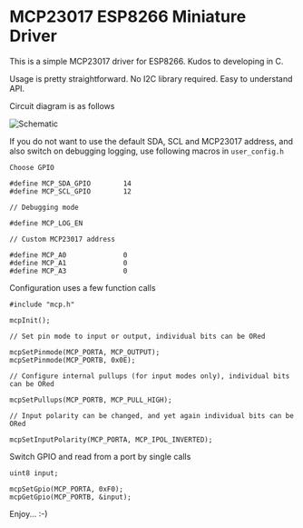 # MCP23017 ESP8266 Miniature Driver

This is a simple MCP23017 driver for ESP8266. Kudos to developing in C.

Usage is pretty straightforward. No I2C library required. Easy to understand API.

Circuit diagram is as follows

![Schematic](https://github.com/forkachild/MCP23017-ESP8266-Driver/raw/master/schematic.png)

If you do not want to use the default SDA, SCL and MCP23017 address, and also switch on debugging logging, use following macros in `user_config.h`

	Choose GPIO
    
    #define MCP_SDA_GPIO		14
    #define MCP_SCL_GPIO		12
    
    // Debugging mode
    
    #define MCP_LOG_EN
    
    // Custom MCP23017 address
    
    #define MCP_A0				0
    #define MCP_A1				0
    #define MCP_A3				0

Configuration uses a few function calls

	#include "mcp.h"
    
    mcpInit();
    
    // Set pin mode to input or output, individual bits can be ORed
    
    mcpSetPinmode(MCP_PORTA, MCP_OUTPUT);
    mcpSetPinmode(MCP_PORTB, 0x0E);
    
    // Configure internal pullups (for input modes only), individual bits can be ORed
    
    mcpSetPullups(MCP_PORTB, MCP_PULL_HIGH);
    
    // Input polarity can be changed, and yet again individual bits can be ORed
    
    mcpSetInputPolarity(MCP_PORTA, MCP_IPOL_INVERTED);
    
Switch GPIO and read from a port by single calls

	uint8 input;
    
	mcpSetGpio(MCP_PORTA, 0xF0);
    mcpGetGpio(MCP_PORTB, &input);
    
Enjoy... :-)